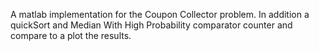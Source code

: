 A matlab implementation for the Coupon Collector problem. In addition a quickSort and Median With High Probability comparator counter and compare to a plot the results.
